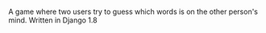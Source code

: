 A game where two users try to guess which words is on the other person's mind. Written in Django 1.8
